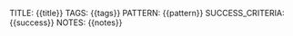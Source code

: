 TITLE: {{title}}
TAGS: {{tags}}
PATTERN: {{pattern}}
SUCCESS_CRITERIA: {{success}}
NOTES:
{{notes}}


